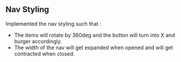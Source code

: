 ## Nav Styling
Implemented the nav styling such that :
- The items will rotate by 360deg and the button will turn into X and burger accordingly.
- The width of the nav will get expanded when opened and will get contracted when closed.